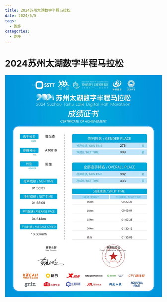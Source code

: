```yaml
---
title: 2024苏州太湖数字半程马拉松
date: 2024/5/5
tags:
  - 跑步
categories:
  - 跑步
---
```


# 2024苏州太湖数字半程马拉松

<img src="./img/17.jpg"/>
